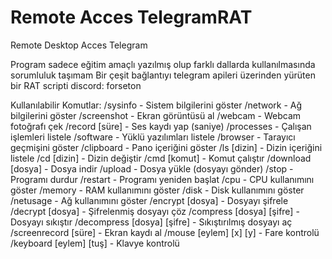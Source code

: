 # Remote Acces TelegramRAT
Remote Desktop Acces Telegram

Program sadece eğitim amaçlı yazılmış olup farklı dallarda kullanılmasında sorumluluk taşımam
Bir çeşit bağlantıyı telegram apileri üzerinden yürüten bir RAT scripti
discord: forseton

 Kullanılabilir Komutlar:
                /sysinfo - Sistem bilgilerini göster
                /network - Ağ bilgilerini göster
                /screenshot - Ekran görüntüsü al
                /webcam - Webcam fotoğrafı çek
                /record [süre] - Ses kaydı yap (saniye)
                /processes - Çalışan işlemleri listele
                /software - Yüklü yazılımları listele
                /browser - Tarayıcı geçmişini göster
                /clipboard - Pano içeriğini göster
                /ls [dizin] - Dizin içeriğini listele
                /cd [dizin] - Dizin değiştir
                /cmd [komut] - Komut çalıştır
                /download [dosya] - Dosya indir
                /upload - Dosya yükle (dosyayı gönder)
                /stop - Programı durdur
                /restart - Programı yeniden başlat
                /cpu - CPU kullanımını göster
                /memory - RAM kullanımını göster
                /disk - Disk kullanımını göster
                /netusage - Ağ kullanımını göster
                /encrypt [dosya] - Dosyayı şifrele
                /decrypt [dosya] - Şifrelenmiş dosyayı çöz
                /compress [dosya] [şifre] - Dosyayı sıkıştır
                /decompress [dosya] [şifre] - Sıkıştırılmış dosyayı aç
                /screenrecord [süre] - Ekran kaydı al
                /mouse [eylem] [x] [y] - Fare kontrolü
                /keyboard [eylem] [tuş] - Klavye kontrolü


  
